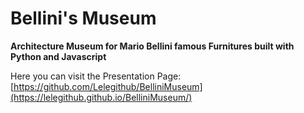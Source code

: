 # Bellini's Museum
**Architecture Museum for Mario Bellini famous Furnitures built with Python and Javascript**

Here you can visit the Presentation Page:
[https://github.com/Lelegithub/BelliniMuseum](https://lelegithub.github.io/BelliniMuseum/)
